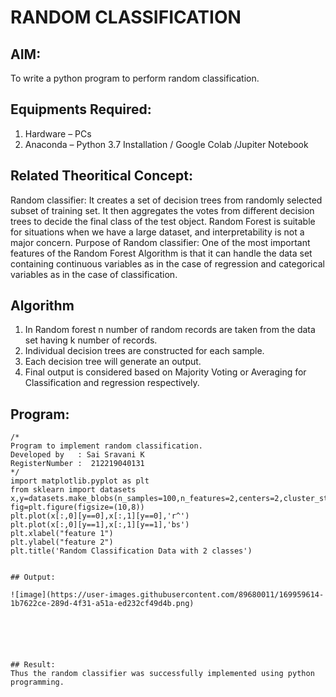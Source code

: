 # RANDOM CLASSIFICATION
## AIM:
To write a python program to perform random classification.

## Equipments Required:
1. Hardware – PCs
2. Anaconda – Python 3.7 Installation / Google Colab /Jupiter Notebook

## Related Theoritical Concept:
Random classifier: It creates a set of decision trees from randomly selected subset of training set. It then aggregates the votes from different decision trees to decide the final class of the test object. Random Forest is suitable for situations when we have a large dataset, and interpretability is not a major concern.
Purpose of Random classifier: One of the most important features of the Random Forest Algorithm is that it can handle the data set containing continuous variables as in the case of regression and categorical variables as in the case of classification.


## Algorithm
1.	In Random forest n number of random records are taken from the data set having k number of records.
2.	Individual decision trees are constructed for each sample.
3.	Each decision tree will generate an output.
4.	Final output is considered based on Majority Voting or Averaging for Classification and regression respectively.



## Program:
```
/*
Program to implement random classification.
Developed by   : Sai Sravani K
RegisterNumber :  212219040131
*/
import matplotlib.pyplot as plt
from sklearn import datasets
x,y=datasets.make_blobs(n_samples=100,n_features=2,centers=2,cluster_std=1.05,random_state=2)
fig=plt.figure(figsize=(10,8))
plt.plot(x[:,0][y==0],x[:,1][y==0],'r^')
plt.plot(x[:,0][y==1],x[:,1][y==1],'bs')
plt.xlabel("feature 1")
plt.ylabel("feature 2")
plt.title('Random Classification Data with 2 classes')


## Output:

![image](https://user-images.githubusercontent.com/89680011/169959614-1b7622ce-289d-4f31-a51a-ed232cf49d4b.png)






## Result:
Thus the random classifier was successfully implemented using python programming.
